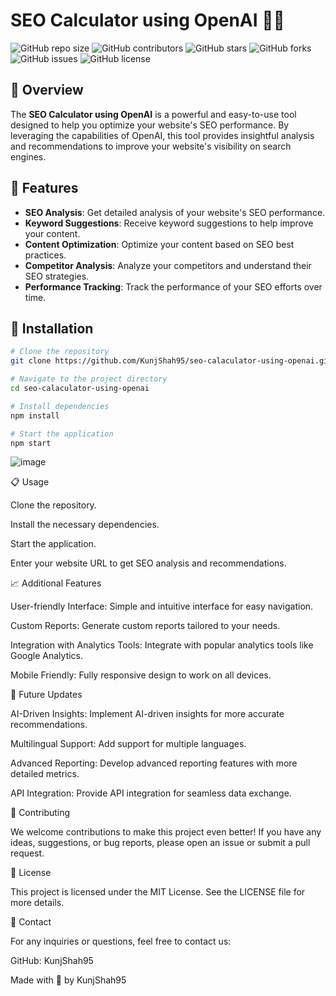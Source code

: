 # SEO Calculator using OpenAI 🧮🤖

![GitHub repo size](https://img.shields.io/github/repo-size/KunjShah95/seo-calaculator-using-openai)
![GitHub contributors](https://img.shields.io/github/contributors/KunjShah95/seo-calaculator-using-openai)
![GitHub stars](https://img.shields.io/github/stars/KunjShah95/seo-calaculator-using-openai?style=social)
![GitHub forks](https://img.shields.io/github/forks/KunjShah95/seo-calaculator-using-openai?style=social)
![GitHub issues](https://img.shields.io/github/issues/KunjShah95/seo-calaculator-using-openai)
![GitHub license](https://img.shields.io/github/license/KunjShah95/seo-calaculator-using-openai)

## 📖 Overview

The **SEO Calculator using OpenAI** is a powerful and easy-to-use tool designed to help you optimize your website's SEO performance. By leveraging the capabilities of OpenAI, this tool provides insightful analysis and recommendations to improve your website's visibility on search engines.

## 🚀 Features

- **SEO Analysis**: Get detailed analysis of your website's SEO performance.
- **Keyword Suggestions**: Receive keyword suggestions to help improve your content.
- **Content Optimization**: Optimize your content based on SEO best practices.
- **Competitor Analysis**: Analyze your competitors and understand their SEO strategies.
- **Performance Tracking**: Track the performance of your SEO efforts over time.

## 🔧 Installation

```bash
# Clone the repository
git clone https://github.com/KunjShah95/seo-calaculator-using-openai.git

# Navigate to the project directory
cd seo-calaculator-using-openai

# Install dependencies
npm install

# Start the application
npm start
```
![image](https://github.com/user-attachments/assets/a127cf82-6a79-4799-8eb5-3f66f8858276)

📋 Usage

Clone the repository.

Install the necessary dependencies.

Start the application.

Enter your website URL to get SEO analysis and recommendations.

📈 Additional Features

User-friendly Interface: Simple and intuitive interface for easy navigation.

Custom Reports: Generate custom reports tailored to your needs.

Integration with Analytics Tools: Integrate with popular analytics tools like Google Analytics.

Mobile Friendly: Fully responsive design to work on all devices.

🔮 Future Updates

AI-Driven Insights: Implement AI-driven insights for more accurate recommendations.

Multilingual Support: Add support for multiple languages.

Advanced Reporting: Develop advanced reporting features with more detailed metrics.

API Integration: Provide API integration for seamless data exchange.

🤝 Contributing

We welcome contributions to make this project even better! 
If you have any ideas, suggestions, or bug reports, please open an issue or submit a pull request.


📄 License

This project is licensed under the MIT License. See the LICENSE file for more details.



📧 Contact

For any inquiries or questions, feel free to contact us:


GitHub: KunjShah95

Made with 💖 by KunjShah95
